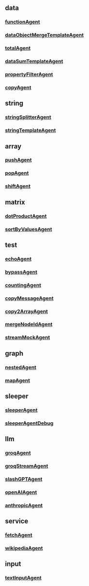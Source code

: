 ## data
### [functionAgent](./data/functionAgent.md)
### [dataObjectMergeTemplateAgent](./data/dataObjectMergeTemplateAgent.md)
### [totalAgent](./data/totalAgent.md)
### [dataSumTemplateAgent](./data/dataSumTemplateAgent.md)
### [propertyFilterAgent](./data/propertyFilterAgent.md)
### [copyAgent](./data/copyAgent.md)

## string
### [stringSplitterAgent](./string/stringSplitterAgent.md)
### [stringTemplateAgent](./string/stringTemplateAgent.md)

## array
### [pushAgent](./array/pushAgent.md)
### [popAgent](./array/popAgent.md)
### [shiftAgent](./array/shiftAgent.md)

## matrix
### [dotProductAgent](./matrix/dotProductAgent.md)
### [sortByValuesAgent](./matrix/sortByValuesAgent.md)

## test
### [echoAgent](./test/echoAgent.md)
### [bypassAgent](./test/bypassAgent.md)
### [countingAgent](./test/countingAgent.md)
### [copyMessageAgent](./test/copyMessageAgent.md)
### [copy2ArrayAgent](./test/copy2ArrayAgent.md)
### [mergeNodeIdAgent](./test/mergeNodeIdAgent.md)
### [streamMockAgent](./test/streamMockAgent.md)

## graph
### [nestedAgent](./graph/nestedAgent.md)
### [mapAgent](./graph/mapAgent.md)

## sleeper
### [sleeperAgent](./sleeper/sleeperAgent.md)
### [sleeperAgentDebug](./sleeper/sleeperAgentDebug.md)

## llm
### [groqAgent](./llm/groqAgent.md)
### [groqStreamAgent](./llm/groqStreamAgent.md)
### [slashGPTAgent](./llm/slashGPTAgent.md)
### [openAIAgent](./llm/openAIAgent.md)
### [anthropicAgent](./llm/anthropicAgent.md)

## service
### [fetchAgent](./service/fetchAgent.md)
### [wikipediaAgent](./service/wikipediaAgent.md)

## input
### [textInputAgent](./input/textInputAgent.md)
